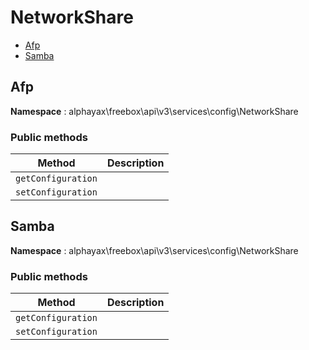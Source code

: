 # NetworkShare

- [Afp](#Afp)
- [Samba](#Samba)


<a name="Afp"></a>
## Afp

**Namespace**  : alphayax\freebox\api\v3\services\config\NetworkShare

### Public methods

| Method | Description |
|---|---|
| `getConfiguration` |  | 
| `setConfiguration` |  | 

<a name="Samba"></a>
## Samba

**Namespace**  : alphayax\freebox\api\v3\services\config\NetworkShare

### Public methods

| Method | Description |
|---|---|
| `getConfiguration` |  | 
| `setConfiguration` |  | 
